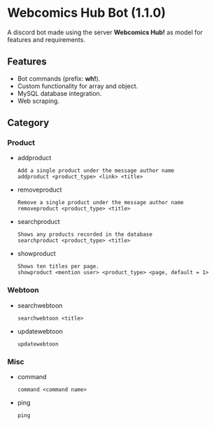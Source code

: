 # Webcomics Hub Bot (1.1.0)
A discord bot made using the server **Webcomics Hub!** as model for features and requirements.

## Features
* Bot commands (prefix: **wh!**).
* Custom functionality for array and object.
* MySQL database integration.
* Web scraping.

## Category
### Product
* addproduct
  ```
  Add a single product under the message author name
  addproduct <product_type> <link> <title>
  ```
* removeproduct
  ```
  Remove a single product under the message author name
  removeproduct <product_type> <title>
  ```
* searchproduct
  ```
  Shows any products recorded in the database
  searchproduct <product_type> <title>
  ```
* showproduct
  ```
  Shows ten titles per page.
  showproduct <mention user> <product_type> <page, default = 1>
  ```
### Webtoon
* searchwebtoon
  ```
  searchwebtoon <title>
  ```
* updatewebtoon
  ```
  updatewebtoon
  ```
### Misc
* command
  ```
  command <command name>
  ```
* ping
  ```
  ping
  ```
